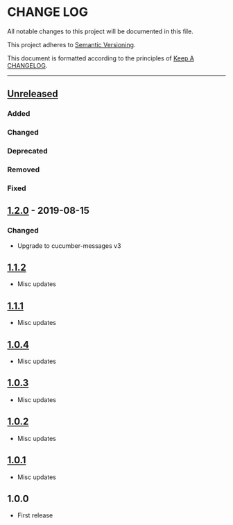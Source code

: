# CHANGE LOG

All notable changes to this project will be documented in this file.

This project adheres to [Semantic Versioning](http://semver.org).

This document is formatted according to the principles of [Keep A CHANGELOG](http://keepachangelog.com).

----
## [Unreleased]

### Added

### Changed

### Deprecated

### Removed

### Fixed

## [1.2.0] - 2019-08-15

### Changed

* Upgrade to cucumber-messages v3

## [1.1.2]

* Misc updates

## [1.1.1]

* Misc updates

## [1.0.4]

* Misc updates

## [1.0.3]

* Misc updates

## [1.0.2]

* Misc updates

## [1.0.1]

* Misc updates

## 1.0.0

* First release

<!-- Releases -->
[Unreleased]: https://github.com/cucumber/cucumber/compare/gherkin/v1.2.0...master
[1.2.0]:     https://github.com/cucumber/cucumber/compare/dots-formatter/v1.1.2...dots-formatter/v1.2.0
[1.1.2]:     https://github.com/cucumber/cucumber/compare/dots-formatter/v1.1.1...dots-formatter/v1.1.2
[1.1.1]:     https://github.com/cucumber/cucumber/compare/dots-formatter/v1.0.4...dots-formatter/v1.1.1
[1.0.4]:     https://github.com/cucumber/cucumber/compare/dots-formatter/v1.0.3...dots-formatter/v1.0.4
[1.0.3]:     https://github.com/cucumber/cucumber/compare/dots-formatter/v1.0.2...dots-formatter/v1.0.3
[1.0.2]:     https://github.com/cucumber/cucumber/compare/dots-formatter/v1.0.1...dots-formatter/v1.0.2
[1.0.1]:     https://github.com/cucumber/cucumber/compare/dots-formatter/v1.0.0...dots-formatter/v1.0.1

<!-- Contributors -->
[aslakhellesoy]:    https://github.com/aslakhellesoy
